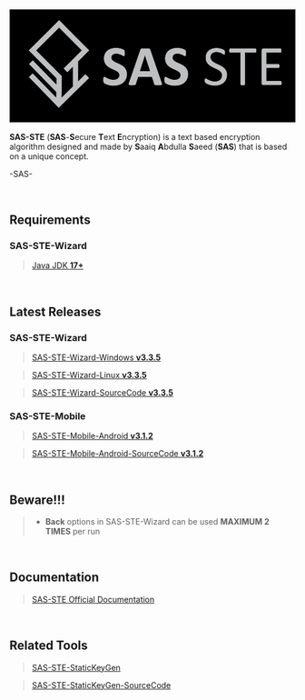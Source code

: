 <img src="https://raw.githubusercontent.com/saaiqSAS/saaiqSAS.github.io/SAS/imgs/SAS-STE-FullLogoWeb-1000.jpg"/>
<br/>

<b>SAS-STE</b> (<b>SAS</b>-<b>S</b>ecure <b>T</b>ext <b>E</b>ncryption) is a text based encryption algorithm designed and made by <b>S</b>aaiq <b>A</b>bdulla <b>S</b>aeed (<b>SAS</b>) that is based on a unique concept.

-SAS-

<br/>

## Requirements
### SAS-STE-Wizard
> <a href="https://www.oracle.com/java/technologies/javase/jdk17-archive-downloads.html"> Java JDK <b>17+</b> </a>

<br/>

## Latest Releases

### SAS-STE-Wizard
> <a href="https://github.com/saaiqSAS/SAS-STE/releases/tag/SAS-STE-Wizard-Windows_v3.3.5"> SAS-STE-Wizard-Windows <b>v3.3.5</b>  </a>

> <a href="https://github.com/saaiqSAS/SAS-STE/releases/tag/SAS-STE-Wizard-Linux_v3.3.5"> SAS-STE-Wizard-Linux <b>v3.3.5</b>  </a>

> <a href="https://github.com/saaiqSAS/SAS-STE/releases/tag/SAS-STE-Wizard-SourceCode_v3.3.5"> SAS-STE-Wizard-SourceCode <b>v3.3.5</b>  </a>

### SAS-STE-Mobile
> <a href="https://github.com/saaiqSAS/SAS-STE/releases/tag/SAS-STE-Mobile-Android_v3.1.2_BETA"> SAS-STE-Mobile-Android <b>v3.1.2</b>  </a>

> <a href="https://github.com/saaiqSAS/SAS-STE/releases/tag/SAS-STE-Mobile-Android-SourceCode_v3.1.2_BETA"> SAS-STE-Mobile-Android-SourceCode <b>v3.1.2</b>  </a>

<br/>

## Beware!!!
> - <b>Back</b> options in SAS-STE-Wizard can be used <b>MAXIMUM 2 TIMES</b> per run

<br/>

## Documentation
> <a href="https://github.com/saaiqSAS/SAS-STE/blob/SAS/Documentation/SAS-STE%20Documentation.pdf"> SAS-STE Official Documentation </a>

<br/>

## Related Tools
> <a href="https://github.com/saaiqSAS/SAS-STE/releases/tag/SAS-STE-StaticKeyGen_NEW"> SAS-STE-StaticKeyGen </a>

> <a href="https://github.com/saaiqSAS/SAS-STE/releases/tag/SAS-STE-StaticKeyGen-SourceCode_NEW"> SAS-STE-StaticKeyGen-SourceCode </a>

